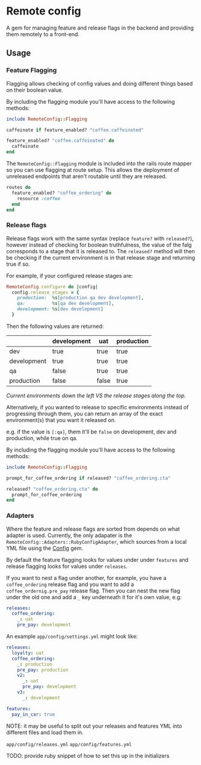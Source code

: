 # Remote config

A gem for managing feature and release flags in the backend and providing them remotely to a front-end.

## Usage

### Feature Flagging

Flagging allows checking of config values and doing different things based on their boolean value.

By including the flagging module you'll have access to the following methods:

```rb
include RemoteConfig::Flagging
```

```rb
caffeinate if feature_enabled? "coffee.caffeinated"
```

```rb
feature_enabled? "coffee.caffeinated" do
  caffeinate
end
```

The `RemoteConfig::Flagging` module is included into the rails route mapper so you can use flagging at route setup. This allows the deployment of unreleased endpoints that aren't routable until they are released.

```rb
routes do
  feature_enabled? "coffee_ordering" do
    resource :coffee
  end
end
```

### Release flags

Release flags work with the same syntax (replace `feature?` with `released?`), however instead of checking for boolean truthfulness, the value of the falg corresponds to a stage that it is released to. The `released?` method will then be checking if the current environment is in that release stage and returning true if so.

For example, if your configured release stages are:
```rb
RemoteConfig.configure do |config|
  config.release_stages = {
    production:  %s[production qa dev development],
    qa:          %s[qa dev development],
    development: %s[dev development]
  }
```

Then the following values are returned:

|             | development | uat   | production |
| ----------- | ----------- | ----- | ---------- |
| dev         | true        | true  | true       |
| development | true        | true  | true       |
| qa          | false       | true  | true       |
| production  | false       | false | true       |

*Current environments down the left VS the release stages along the top.*

Alternatively, if you wanted to release to specific environments instead of progressing through them, you can return an array of the exact environment(s) that you want it released on.

e.g. if the value is `[:qa]`, them it'll be `false` on development, dev and production, while true on qa.

By including the flagging module you'll have access to the following methods:

```rb
include RemoteConfig::Flagging
```

```rb
prompt_for_coffee_ordering if released? "coffee_ordering.cta"
```

```rb
released? "coffee_ordering.cta" do
  prompt_for_coffee_ordering
end
```

### Adapters

Where the feature and release flags are sorted from depends on what adapter is used. Currently, the only adapater is the `RemoteConfig::Adapters::RubyConfigAdapter`, which sources from a local YML file using the [Config](https://github.com/rubyconfig/config) gem.

By default the feature flagging looks for values under under `features` and release flagging looks for values under `releases`.

If you want to nest a flag under another, for example, you have a `coffee_ordering` release flag and you want to add a `coffee_ordernig.pre_pay` release flag. Then you can nest the new flag under the old one and add a `_` key underneath it for it's own value, e.g:

```yml
releases:
  coffee_ordering:
    _: uat
    pre_pay: development

```

An example `app/config/settings.yml` might look like:

```yml
releases:
  loyalty: uat
  coffee_ordering:
    _: production
    pre_pay: production
    v2:
      _: uat
      pre_pay: development
    v3:
      _: development

features:
  pay_in_car: true
```

NOTE: it may be useful to split out your releases and features YML into different files and load them in.

`app/config/releases.yml`
`app/config/features.yml`

TODO: provide ruby snippet of how to set this up in the initializers

